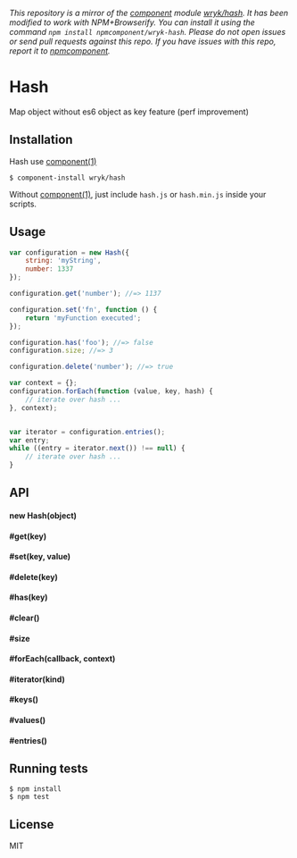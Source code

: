 *This repository is a mirror of the [component](http://component.io) module [wryk/hash](http://github.com/wryk/hash). It has been modified to work with NPM+Browserify. You can install it using the command `npm install npmcomponent/wryk-hash`. Please do not open issues or send pull requests against this repo. If you have issues with this repo, report it to [npmcomponent](https://github.com/airportyh/npmcomponent).*
# Hash

Map object without es6 object as key feature (perf improvement)


## Installation
Hash use [component(1)](https://github.com/component/component)
```batch
$ component-install wryk/hash
```

Without [component(1)](https://github.com/component/component), just include `hash.js` or `hash.min.js` inside your scripts.
 

## Usage
```javascript
var configuration = new Hash({
	string: 'myString',
	number: 1337
});

configuration.get('number'); //=> 1137

configuration.set('fn', function () {
	return 'myFunction executed';
});

configuration.has('foo'); //=> false
configuration.size; //=> 3

configuration.delete('number'); //=> true

var context = {};
configuration.forEach(function (value, key, hash) {
	// iterate over hash ...
}, context);


var iterator = configuration.entries();
var entry;
while ((entry = iterator.next()) !== null) {
	// iterate over hash ...
}
```

## API
#### new Hash(object)
#### #get(key)
#### #set(key, value)
#### #delete(key)
#### #has(key)
#### #clear()
#### #size
#### #forEach(callback, context)
#### #iterator(kind)
#### #keys()
#### #values()
#### #entries()

## Running tests
```batch
$ npm install
$ npm test
```

## License
MIT